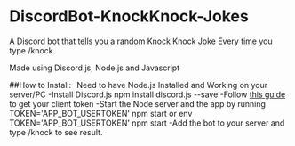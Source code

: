 # DiscordBot-KnockKnock-Jokes
A Discord bot that tells you a random Knock Knock Joke Every time you type /knock.

Made using Discord.js, Node.js and Javascript

##How to Install:
-Need to have Node.js Installed and Working on your server/PC
-Install Discord.js npm install discord.js --save
-Follow [this guide](https://github.com/reactiflux/discord-irc/wiki/Creating-a-discord-bot-&-getting-a-token) to get your client token
-Start the Node server and the app by running TOKEN='APP_BOT_USERTOKEN' npm start   or env TOKEN='APP_BOT_USERTOKEN' npm start
-Add the bot to your server and type /knock to see result.

